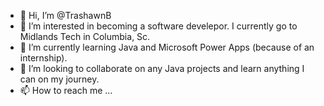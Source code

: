 - 👋 Hi, I’m @TrashawnB
- 👀 I’m interested in becoming a software develepor. I currently go to Midlands Tech in Columbia, Sc.
- 🌱 I’m currently learning Java and Microsoft Power Apps (because of an internship).
- 💞️ I’m looking to collaborate on any Java projects and learn anything I can on my journey. 
- 📫 How to reach me ...


